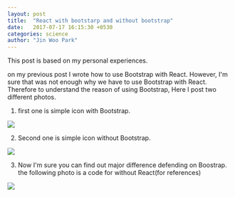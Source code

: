 ```yaml
---
layout: post
title:  "React with bootstarp and without bootstrap"
date:   2017-07-17 16:15:30 +0530
categories: science
author: "Jin Woo Park"
---
```

This post is based on my personal experiences.

on my previous post I wrote how to use Bootstrap with React.
However, I'm sure that was not enough why we have to use Bootstrap with React.
Therefore to understand the reason of using Bootstrap, Here I post two different photos.

1.  first one is simple icon with Bootstrap.
<img src="https://cdn-images-1.medium.com/max/800/1*QBDpPJLnVjmHkt9_Hvwaeg.png">


2.  Second one is simple icon without Bootstrap.

<img src="https://cdn-images-1.medium.com/max/800/1*LgxOtDCENPFWXbJaIBXJVw.png">

3. Now I'm sure you can find out major difference defending on Boostrap.
the following photo is a code for without React(for references)

<img src="https://cdn-images-1.medium.com/max/800/1*nGn4QGtG8R9Rd49CDuyVNQ.png">
